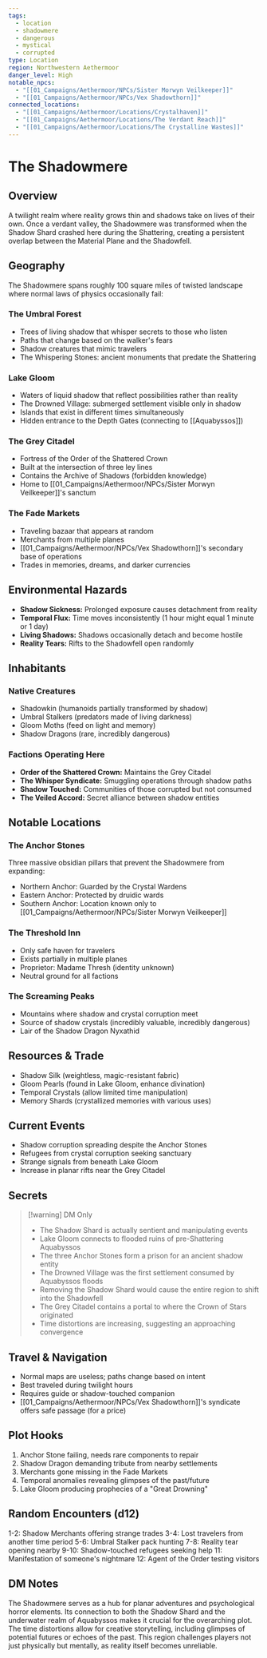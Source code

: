 ```yaml
---
tags:
  - location
  - shadowmere
  - dangerous
  - mystical
  - corrupted
type: Location
region: Northwestern Aethermoor
danger_level: High
notable_npcs:
  - "[[01_Campaigns/Aethermoor/NPCs/Sister Morwyn Veilkeeper]]"
  - "[[01_Campaigns/Aethermoor/NPCs/Vex Shadowthorn]]"
connected_locations:
  - "[[01_Campaigns/Aethermoor/Locations/Crystalhaven]]"
  - "[[01_Campaigns/Aethermoor/Locations/The Verdant Reach]]"
  - "[[01_Campaigns/Aethermoor/Locations/The Crystalline Wastes]]"
---
```


# The Shadowmere

## Overview
A twilight realm where reality grows thin and shadows take on lives of their own. Once a verdant valley, the Shadowmere was transformed when the Shadow Shard crashed here during the Shattering, creating a persistent overlap between the Material Plane and the Shadowfell.

## Geography
The Shadowmere spans roughly 100 square miles of twisted landscape where normal laws of physics occasionally fail:

### The Umbral Forest
- Trees of living shadow that whisper secrets to those who listen
- Paths that change based on the walker's fears
- Shadow creatures that mimic travelers
- The Whispering Stones: ancient monuments that predate the Shattering

### Lake Gloom
- Waters of liquid shadow that reflect possibilities rather than reality
- The Drowned Village: submerged settlement visible only in shadow
- Islands that exist in different times simultaneously
- Hidden entrance to the Depth Gates (connecting to [[Aquabyssos]])

### The Grey Citadel
- Fortress of the Order of the Shattered Crown
- Built at the intersection of three ley lines
- Contains the Archive of Shadows (forbidden knowledge)
- Home to [[01_Campaigns/Aethermoor/NPCs/Sister Morwyn Veilkeeper]]'s sanctum

### The Fade Markets
- Traveling bazaar that appears at random
- Merchants from multiple planes
- [[01_Campaigns/Aethermoor/NPCs/Vex Shadowthorn]]'s secondary base of operations
- Trades in memories, dreams, and darker currencies

## Environmental Hazards
- **Shadow Sickness:** Prolonged exposure causes detachment from reality
- **Temporal Flux:** Time moves inconsistently (1 hour might equal 1 minute or 1 day)
- **Living Shadows:** Shadows occasionally detach and become hostile
- **Reality Tears:** Rifts to the Shadowfell open randomly

## Inhabitants

### Native Creatures
- Shadowkin (humanoids partially transformed by shadow)
- Umbral Stalkers (predators made of living darkness)
- Gloom Moths (feed on light and memory)
- Shadow Dragons (rare, incredibly dangerous)

### Factions Operating Here
- **Order of the Shattered Crown:** Maintains the Grey Citadel
- **The Whisper Syndicate:** Smuggling operations through shadow paths
- **Shadow Touched:** Communities of those corrupted but not consumed
- **The Veiled Accord:** Secret alliance between shadow entities

## Notable Locations

### The Anchor Stones
Three massive obsidian pillars that prevent the Shadowmere from expanding:
- Northern Anchor: Guarded by the Crystal Wardens
- Eastern Anchor: Protected by druidic wards
- Southern Anchor: Location known only to [[01_Campaigns/Aethermoor/NPCs/Sister Morwyn Veilkeeper]]

### The Threshold Inn
- Only safe haven for travelers
- Exists partially in multiple planes
- Proprietor: Madame Thresh (identity unknown)
- Neutral ground for all factions

### The Screaming Peaks
- Mountains where shadow and crystal corruption meet
- Source of shadow crystals (incredibly valuable, incredibly dangerous)
- Lair of the Shadow Dragon Nyxathid

## Resources & Trade
- Shadow Silk (weightless, magic-resistant fabric)
- Gloom Pearls (found in Lake Gloom, enhance divination)
- Temporal Crystals (allow limited time manipulation)
- Memory Shards (crystallized memories with various uses)

## Current Events
- Shadow corruption spreading despite the Anchor Stones
- Refugees from crystal corruption seeking sanctuary
- Strange signals from beneath Lake Gloom
- Increase in planar rifts near the Grey Citadel

## Secrets
> [!warning] DM Only
> - The Shadow Shard is actually sentient and manipulating events
> - Lake Gloom connects to flooded ruins of pre-Shattering Aquabyssos
> - The three Anchor Stones form a prison for an ancient shadow entity
> - The Drowned Village was the first settlement consumed by Aquabyssos floods
> - Removing the Shadow Shard would cause the entire region to shift into the Shadowfell
> - The Grey Citadel contains a portal to where the Crown of Stars originated
> - Time distortions are increasing, suggesting an approaching convergence

## Travel & Navigation
- Normal maps are useless; paths change based on intent
- Best traveled during twilight hours
- Requires guide or shadow-touched companion
- [[01_Campaigns/Aethermoor/NPCs/Vex Shadowthorn]]'s syndicate offers safe passage (for a price)

## Plot Hooks
1. Anchor Stone failing, needs rare components to repair
2. Shadow Dragon demanding tribute from nearby settlements
3. Merchants gone missing in the Fade Markets
4. Temporal anomalies revealing glimpses of the past/future
5. Lake Gloom producing prophecies of a "Great Drowning"

## Random Encounters (d12)
1-2: Shadow Merchants offering strange trades
3-4: Lost travelers from another time period
5-6: Umbral Stalker pack hunting
7-8: Reality tear opening nearby
9-10: Shadow-touched refugees seeking help
11: Manifestation of someone's nightmare
12: Agent of the Order testing visitors

## DM Notes
The Shadowmere serves as a hub for planar adventures and psychological horror elements. Its connection to both the Shadow Shard and the underwater realm of Aquabyssos makes it crucial for the overarching plot. The time distortions allow for creative storytelling, including glimpses of potential futures or echoes of the past. This region challenges players not just physically but mentally, as reality itself becomes unreliable.